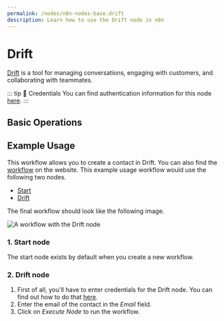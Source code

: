 ```yaml
---
permalink: /nodes/n8n-nodes-base.drift
description: Learn how to use the Drift node in n8n
---
```


# Drift

[Drift](https://www.drift.com/) is a tool for managing conversations, engaging with customers, and collaborating with teammates.

::: tip 🔑 Credentials
You can find authentication information for this node [here](../../../credentials/Drift/README.md).
:::

## Basic Operations

<Resource node="n8n-nodes-base.drift" />

## Example Usage

This workflow allows you to create a contact in Drift. You can also find the [workflow](https://n8n.io/workflows/497) on the website. This example usage workflow would use the following two nodes.
- [Start](../../core-nodes/Start/README.md)
- [Drift]()

The final workflow should look like the following image.

![A workflow with the Drift node](REDACTED)

### 1. Start node

The start node exists by default when you create a new workflow.

### 2. Drift node

1. First of all, you'll have to enter credentials for the Drift node. You can find out how to do that [here](../../../credentials/Drift/README.md).
2. Enter the email of the contact in the *Email* field.
3. Click on *Execute Node* to run the workflow.
